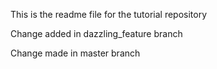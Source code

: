 This is the readme file for the tutorial repository

Change added in dazzling_feature branch

Change made in master branch
